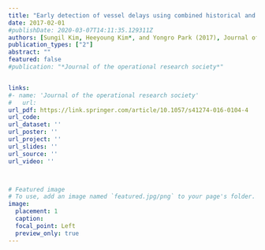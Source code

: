 ```yaml
---
title: "Early detection of vessel delays using combined historical and real-time information"
date: 2017-02-01
#publishDate: 2020-03-07T14:11:35.129311Z
authors: [Sungil Kim, Heeyoung Kim*, and Yongro Park (2017), Journal of the operational research society]
publication_types: ["2"]
abstract: ""
featured: false
#publication: "*Journal of the operational research society*"


links: 
#- name: 'Journal of the operational research society'
#   url: 
url_pdf: https://link.springer.com/article/10.1057/s41274-016-0104-4
url_code: 
url_dataset: ''
url_poster: ''
url_project: ''
url_slides: ''
url_source: ''
url_video: ''



# Featured image
# To use, add an image named `featured.jpg/png` to your page's folder. 
image:
  placement: 1
  caption: 
  focal_point: Left
  preview_only: true
---
```




